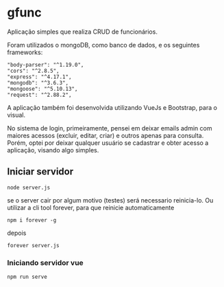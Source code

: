 # gfunc
Aplicação simples que realiza CRUD de funcionários.

Foram utilizados o mongoDB, como banco de dados, e os seguintes frameworks:

    "body-parser": "^1.19.0",
    "cors": "^2.8.5",
    "express": "^4.17.1",
    "mongodb": "^3.6.3",
    "mongoose": "^5.10.13",
    "request": "^2.88.2",
    
A aplicação também foi desenvolvida utilizando VueJs e Bootstrap, para o visual.

No sistema de login, primeiramente, pensei em deixar emails admin com maiores acessos (excluir, editar, criar) e outros apenas para consulta. Porém, optei por deixar qualquer usuário se cadastrar e obter acesso a aplicação, visando algo simples.


## Iniciar servidor
```
node server.js
```
se o server cair por algum motivo (testes) será necessario reinicia-lo. Ou utilizar a cli tool forever, para que reinicie automaticamente

```
npm i forever -g
```

depois

```
forever server.js
```

### Iniciando servidor vue
```
npm run serve
```
